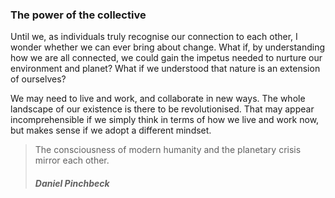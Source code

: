 ### The power of the collective

Until we, as individuals truly recognise our connection to each other, I wonder whether we can ever bring about change. What if, by understanding how we are all connected, we could gain the impetus needed to nurture our environment and planet? What if we understood that nature is an extension of ourselves?



We may need to live and work, and collaborate in new ways. The whole landscape of our existence is there to be revolutionised. That may appear incomprehensible if we simply think in terms of how we live and work now, but makes sense if we adopt a different mindset.

> The consciousness of modern humanity and the planetary crisis mirror each other.
> 
> ##### Daniel Pinchbeck